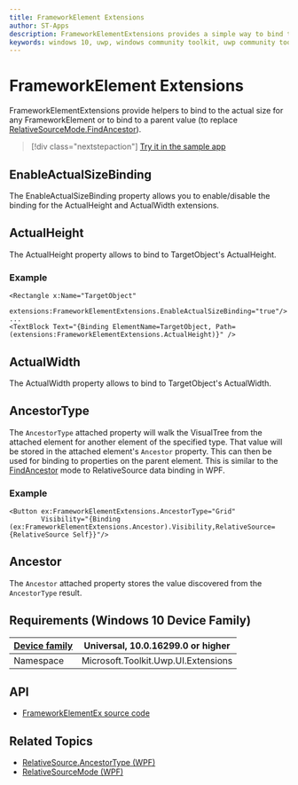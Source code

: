 ```yaml
---
title: FrameworkElement Extensions
author: ST-Apps
description: FrameworkElementExtensions provides a simple way to bind to actual size for any FrameworkElement
keywords: windows 10, uwp, windows community toolkit, uwp community toolkit, uwp toolkit, FrameworkElement, extensions
---
```


# FrameworkElement Extensions

FrameworkElementExtensions provide helpers to bind to the actual size for any FrameworkElement or to bind to a parent value (to replace [RelativeSourceMode.FindAncestor](https://docs.microsoft.com/dotnet/api/system.windows.data.relativesourcemode)).

> [!div class="nextstepaction"]
> [Try it in the sample app](uwpct://Extensions?sample=FrameworkElementExtensions)

## EnableActualSizeBinding

The EnableActualSizeBinding property allows you to enable/disable the binding for the ActualHeight and ActualWidth extensions.

## ActualHeight

The ActualHeight property allows to bind to TargetObject's ActualHeight.

### Example

```xaml
<Rectangle x:Name="TargetObject"
            extensions:FrameworkElementExtensions.EnableActualSizeBinding="true"/>
...
<TextBlock Text="{Binding ElementName=TargetObject, Path=(extensions:FrameworkElementExtensions.ActualHeight)}" />
```

## ActualWidth

The ActualWidth property allows to bind to TargetObject's ActualWidth.

## AncestorType

The `AncestorType` attached property will walk the VisualTree from the attached element for another element of the specified type.  That value will be stored in the attached element's `Ancestor` property.  This can then be used for binding to properties on the parent element.  This is similar to the [FindAncestor](https://docs.microsoft.com/dotnet/api/system.windows.data.relativesourcemode) mode to RelativeSource data binding in WPF.

### Example

```xaml
<Button ex:FrameworkElementExtensions.AncestorType="Grid"
        Visibility="{Binding (ex:FrameworkElementExtensions.Ancestor).Visibility,RelativeSource={RelativeSource Self}}"/>
```

## Ancestor

The `Ancestor` attached property stores the value discovered from the `AncestorType` result.

## Requirements (Windows 10 Device Family)

| [Device family](https://go.microsoft.com/fwlink/p/?LinkID=526370) | Universal, 10.0.16299.0 or higher |
| --- | --- |
| Namespace | Microsoft.Toolkit.Uwp.UI.Extensions |

## API

- [FrameworkElementEx source code](https://github.com/Microsoft/WindowsCommunityToolkit//blob/master/Microsoft.Toolkit.Uwp.UI/Extensions/FrameworkElement)

## Related Topics

- [RelativeSource.AncestorType (WPF)](https://docs.microsoft.com/dotnet/api/system.windows.data.relativesource.ancestortype)
- [RelativeSourceMode (WPF)](https://docs.microsoft.com/dotnet/api/system.windows.data.relativesourcemode)
